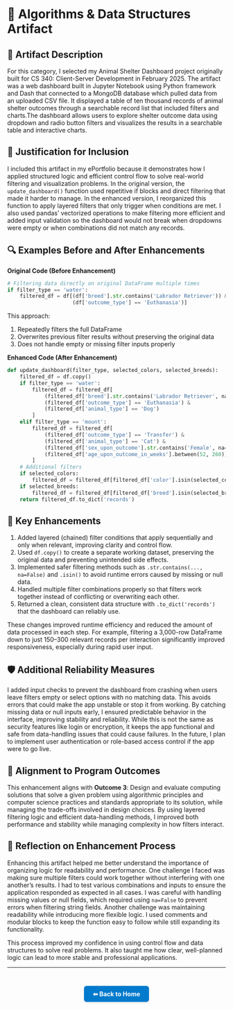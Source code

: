 # 🧮 Algorithms & Data Structures Artifact

## 📌 Artifact Description
For this category, I selected my Animal Shelter Dashboard project originally built for CS 340: Client-Server Development in February 2025. The artifact was a web dashboard built in Jupyter Notebook using Python framework and Dash that connected to a MongoDB database which pulled data from an uploaded CSV file. It displayed a table of  ten thousand records of animal shelter outcomes through a searchable record list that included filters and charts.The dashboard allows users to explore shelter outcome data using dropdown and radio button filters and visualizes the results in a searchable table and interactive charts.

## 📎 Justification for Inclusion
I included this artifact in my ePortfolio because it demonstrates how I applied structured logic and efficient control flow to solve real-world filtering and visualization problems. In the original version, the `update_dashboard()` function used repetitive if blocks and direct filtering that made it harder to manage. In the enhanced version, I reorganized this function to apply layered filters that only trigger when conditions are met. I also used pandas’ vectorized operations to make filtering more efficient and added input validation so the dashboard would not break when dropdowns were empty or when combinations did not match any records.

## 🔍 Examples Before and After Enhancements
**Original Code (Before Enhancement)**  
```python
# Filtering data directly on original DataFrame multiple times
if filter_type == 'water':
    filtered_df = df[(df['breed'].str.contains('Labrador Retriever')) & 
                     (df['outcome_type'] == 'Euthanasia')]
```
This approach:  
1. Repeatedly filters the full DataFrame  
2. Overwrites previous filter results without preserving the original data  
3. Does not handle empty or missing filter inputs properly  

**Enhanced Code (After Enhancement)**  
```python
def update_dashboard(filter_type, selected_colors, selected_breeds):
    filtered_df = df.copy()
    if filter_type == 'water':
        filtered_df = filtered_df[
            (filtered_df['breed'].str.contains('Labrador Retriever', na=False)) &
            (filtered_df['outcome_type'] == 'Euthanasia') &
            (filtered_df['animal_type'] == 'Dog')
        ]
    elif filter_type == 'mount':
        filtered_df = filtered_df[
            (filtered_df['outcome_type'] == 'Transfer') &
            (filtered_df['animal_type'] == 'Cat') &
            (filtered_df['sex_upon_outcome'].str.contains('Female', na=False)) &
            (filtered_df['age_upon_outcome_in_weeks'].between(52, 260))
        ]
    # Additional filters
    if selected_colors:
        filtered_df = filtered_df[filtered_df['color'].isin(selected_colors)]
    if selected_breeds:
        filtered_df = filtered_df[filtered_df['breed'].isin(selected_breeds)]
    return filtered_df.to_dict('records')
```

## 🔑 Key Enhancements
1. Added layered (chained) filter conditions that apply sequentially and only when relevant, improving clarity and control flow.  
2. Used `df.copy()` to create a separate working dataset, preserving the original data and preventing unintended side effects.  
3. Implemented safer filtering methods such as `.str.contains(..., na=False)` and `.isin()` to avoid runtime errors caused by missing or null data.  
4. Handled multiple filter combinations properly so that filters work together instead of conflicting or overwriting each other.  
5. Returned a clean, consistent data structure with `.to_dict('records')` that the dashboard can reliably use.

These changes improved runtime efficiency and reduced the amount of data processed in each step. For example, filtering a 3,000-row DataFrame down to just 150–300 relevant records per interaction significantly improved responsiveness, especially during rapid user input.

## 🛡️ Additional Reliability Measures
I added input checks to prevent the dashboard from crashing when users leave filters empty or select options with no matching data. This avoids errors that could make the app unstable or stop it from working. By catching missing data or null inputs early, I ensured predictable behavior in the interface, improving stability and reliability. While this is not the same as security features like login or encryption, it keeps the app functional and safe from data-handling issues that could cause failures. In the future, I plan to implement user authentication or role-based access control if the app were to go live.

## 🎯 Alignment to Program Outcomes
This enhancement aligns with **Outcome 3**: Design and evaluate computing solutions that solve a given problem using algorithmic principles and computer science practices and standards appropriate to its solution, while managing the trade-offs involved in design choices. By using layered filtering logic and efficient data-handling methods, I improved both performance and stability while managing complexity in how filters interact.

## 🔄 Reflection on Enhancement Process
Enhancing this artifact helped me better understand the importance of organizing logic for readability and performance. One challenge I faced was making sure multiple filters could work together without interfering with one another’s results. I had to test various combinations and inputs to ensure the application responded as expected in all cases. I was careful with handling missing values or null fields, which required using `na=False` to prevent errors when filtering string fields. Another challenge was maintaining readability while introducing more flexible logic. I used comments and modular blocks to keep the function easy to follow while still expanding its functionality.

This process improved my confidence in using control flow and data structures to solve real problems. It also taught me how clear, well-planned logic can lead to more stable and professional applications.

---
<div style="text-align: center; margin-top: 3em;">
  <a href="/" style="
    display: inline-block;
    padding: 10px 20px;
    background-color: #007acc;
    color: white;
    border-radius: 6px;
    text-decoration: none;
    font-weight: bold;
    box-shadow: 0 2px 4px rgba(0,0,0,0.1);
  ">⬅ Back to Home</a>
</div>

